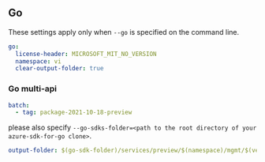 ## Go

These settings apply only when `--go` is specified on the command line.

```yaml $(go)
go:
  license-header: MICROSOFT_MIT_NO_VERSION
  namespace: vi
  clear-output-folder: true
```
### Go multi-api

``` yaml $(go) && $(multiapi)
batch:
  - tag: package-2021-10-18-preview

```
please also specify `--go-sdks-folder=<path to the root directory of your azure-sdk-for-go clone>`.

```yaml $(go)
output-folder: $(go-sdk-folder)/services/preview/$(namespace)/mgmt/$(version)/$(namespace)
```

